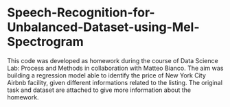 # Speech-Recognition-for-Unbalanced-Dataset-using-Mel-Spectrogram
This code was developed as homework during the course of Data Science Lab: Process and Methods in collaboration with Matteo Bianco. The aim was building a regression model able to identify the price of New York City Airbnb facility, given different informations related to the listing. The original task and dataset are attached to give more information about the homework.
